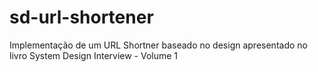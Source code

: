 # sd-url-shortener
Implementação de um URL Shortner baseado no design apresentado no livro System Design Interview - Volume 1
